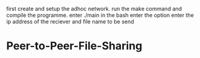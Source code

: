 first create and setup the adhoc network.
run the make command and compile the programme.
enter ./main in the bash
enter the option
enter the ip address of the reciever and file name to be send 

# Peer-to-Peer-File-Sharing

